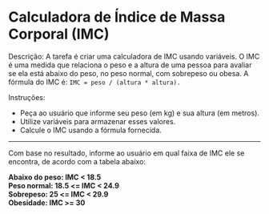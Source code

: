 

# Calculadora de Índice de Massa Corporal (IMC)

Descrição:
A tarefa é criar uma calculadora de IMC usando variáveis. O IMC é uma medida que relaciona o peso e a altura de uma pessoa para avaliar se ela está abaixo do peso, no peso normal, com sobrepeso ou obesa. A fórmula do IMC é: `IMC = peso / (altura * altura).`

Instruções:

- Peça ao usuário que informe seu peso (em kg) e sua altura (em metros).
- Utilize variáveis para armazenar esses valores.
- Calcule o IMC usando a fórmula fornecida.

<hr/>

Com base no resultado, informe ao usuário em qual faixa de IMC ele se encontra, de acordo com a tabela abaixo:

**Abaixo do peso: IMC < 18.5 <br/>
Peso normal: 18.5 <= IMC < 24.9 <br/>
Sobrepeso: 25 <= IMC < 29.9 <br/>
Obesidade: IMC >= 30**